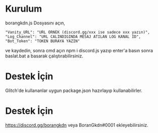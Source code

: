# Kurulum

borangkdn.js Dosyasını açın,

    "Vanity_URL": "URL ORNEK (discord.gg/xxx ise sadece xxx yazın)",
    "Log_Channel": "URL CALINDIGINDA MESAJ ATILAN LOG KANAL ID",
    "Bot_Token": "TOKEN BURAYA YAZIN"

ve kaydedin, sonra cmd açın npm i discord.js yazıp enter'a basın sonra baslat.bat a basarak çalıştırabilirsiniz.

# Destek İçin 

Glitch'de kullananlar uygun package.json hazırlayıp kullanabilirler. 

# Destek İçin

https://discord.gg/borangkdn veya BoranGkdn#0001 ekleyebilirsiniz.
